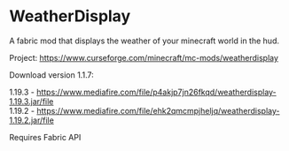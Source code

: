 # WeatherDisplay
A fabric mod that displays the weather of your minecraft world in the hud.

Project: https://www.curseforge.com/minecraft/mc-mods/weatherdisplay

Download version 1.1.7:

1.19.3 - https://www.mediafire.com/file/p4akjp7jn26fkqd/weatherdisplay-1.19.3.jar/file    
1.19.2 - https://www.mediafire.com/file/ehk2qmcmpjheljq/weatherdisplay-1.19.2.jar/file

Requires Fabric API
